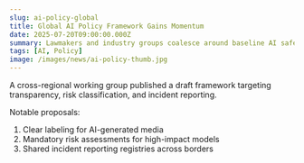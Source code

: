 ```yaml
---
slug: ai-policy-global
title: Global AI Policy Framework Gains Momentum
date: 2025-07-20T09:00:00.000Z
summary: Lawmakers and industry groups coalesce around baseline AI safety and transparency guidelines.
tags: [AI, Policy]
image: /images/news/ai-policy-thumb.jpg
---
```


A cross-regional working group published a draft framework targeting transparency, risk classification, and incident reporting.

Notable proposals:

1. Clear labeling for AI-generated media
2. Mandatory risk assessments for high-impact models
3. Shared incident reporting registries across borders
